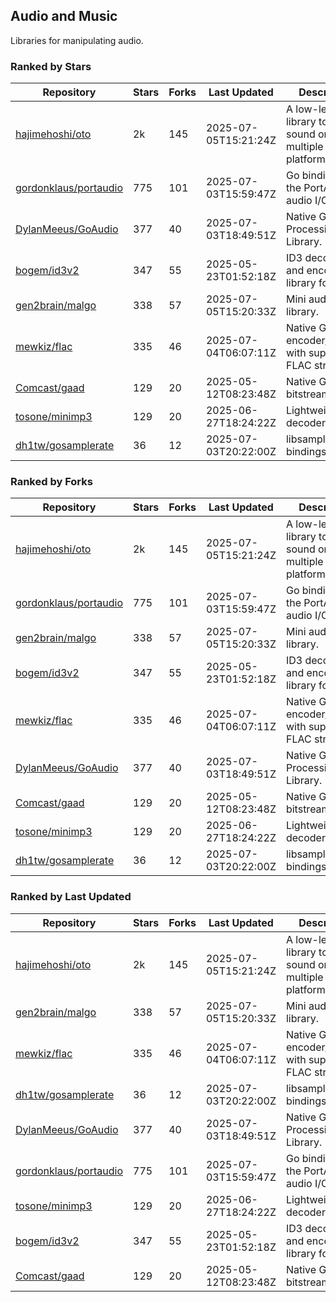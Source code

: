 ## Audio and Music

Libraries for manipulating audio.

### Ranked by Stars

| Repository | Stars | Forks | Last Updated | Description | 
|------------|-------|-------|--------------|-------------|
| [hajimehoshi/oto](https://github.com/hajimehoshi/oto) | 2k | 145 | 2025-07-05T15:21:24Z |  A low-level library to play sound on multiple platforms. |
| [gordonklaus/portaudio](https://github.com/gordonklaus/portaudio) | 775 | 101 | 2025-07-03T15:59:47Z |  Go bindings for the PortAudio audio I/O library. |
| [DylanMeeus/GoAudio](https://github.com/DylanMeeus/GoAudio) | 377 | 40 | 2025-07-03T18:49:51Z |  Native Go Audio Processing Library. |
| [bogem/id3v2](https://github.com/bogem/id3v2) | 347 | 55 | 2025-05-23T01:52:18Z |  ID3 decoding and encoding library for Go. |
| [gen2brain/malgo](https://github.com/gen2brain/malgo) | 338 | 57 | 2025-07-05T15:20:33Z |  Mini audio library. |
| [mewkiz/flac](https://github.com/mewkiz/flac) | 335 | 46 | 2025-07-04T06:07:11Z |  Native Go FLAC encoder/decoder with support for FLAC streams. |
| [Comcast/gaad](https://github.com/Comcast/gaad) | 129 | 20 | 2025-05-12T08:23:48Z |  Native Go AAC bitstream parser. |
| [tosone/minimp3](https://github.com/tosone/minimp3) | 129 | 20 | 2025-06-27T18:24:22Z |  Lightweight MP3 decoder library. |
| [dh1tw/gosamplerate](https://github.com/dh1tw/gosamplerate) | 36 | 12 | 2025-07-03T20:22:00Z |  libsamplerate bindings for go. |

### Ranked by Forks

| Repository | Stars | Forks | Last Updated | Description | 
|------------|-------|-------|--------------|-------------|
| [hajimehoshi/oto](https://github.com/hajimehoshi/oto) | 2k | 145 | 2025-07-05T15:21:24Z |  A low-level library to play sound on multiple platforms. |
| [gordonklaus/portaudio](https://github.com/gordonklaus/portaudio) | 775 | 101 | 2025-07-03T15:59:47Z |  Go bindings for the PortAudio audio I/O library. |
| [gen2brain/malgo](https://github.com/gen2brain/malgo) | 338 | 57 | 2025-07-05T15:20:33Z |  Mini audio library. |
| [bogem/id3v2](https://github.com/bogem/id3v2) | 347 | 55 | 2025-05-23T01:52:18Z |  ID3 decoding and encoding library for Go. |
| [mewkiz/flac](https://github.com/mewkiz/flac) | 335 | 46 | 2025-07-04T06:07:11Z |  Native Go FLAC encoder/decoder with support for FLAC streams. |
| [DylanMeeus/GoAudio](https://github.com/DylanMeeus/GoAudio) | 377 | 40 | 2025-07-03T18:49:51Z |  Native Go Audio Processing Library. |
| [Comcast/gaad](https://github.com/Comcast/gaad) | 129 | 20 | 2025-05-12T08:23:48Z |  Native Go AAC bitstream parser. |
| [tosone/minimp3](https://github.com/tosone/minimp3) | 129 | 20 | 2025-06-27T18:24:22Z |  Lightweight MP3 decoder library. |
| [dh1tw/gosamplerate](https://github.com/dh1tw/gosamplerate) | 36 | 12 | 2025-07-03T20:22:00Z |  libsamplerate bindings for go. |

### Ranked by Last Updated

| Repository | Stars | Forks | Last Updated | Description | 
|------------|-------|-------|--------------|-------------|
| [hajimehoshi/oto](https://github.com/hajimehoshi/oto) | 2k | 145 | 2025-07-05T15:21:24Z |  A low-level library to play sound on multiple platforms. |
| [gen2brain/malgo](https://github.com/gen2brain/malgo) | 338 | 57 | 2025-07-05T15:20:33Z |  Mini audio library. |
| [mewkiz/flac](https://github.com/mewkiz/flac) | 335 | 46 | 2025-07-04T06:07:11Z |  Native Go FLAC encoder/decoder with support for FLAC streams. |
| [dh1tw/gosamplerate](https://github.com/dh1tw/gosamplerate) | 36 | 12 | 2025-07-03T20:22:00Z |  libsamplerate bindings for go. |
| [DylanMeeus/GoAudio](https://github.com/DylanMeeus/GoAudio) | 377 | 40 | 2025-07-03T18:49:51Z |  Native Go Audio Processing Library. |
| [gordonklaus/portaudio](https://github.com/gordonklaus/portaudio) | 775 | 101 | 2025-07-03T15:59:47Z |  Go bindings for the PortAudio audio I/O library. |
| [tosone/minimp3](https://github.com/tosone/minimp3) | 129 | 20 | 2025-06-27T18:24:22Z |  Lightweight MP3 decoder library. |
| [bogem/id3v2](https://github.com/bogem/id3v2) | 347 | 55 | 2025-05-23T01:52:18Z |  ID3 decoding and encoding library for Go. |
| [Comcast/gaad](https://github.com/Comcast/gaad) | 129 | 20 | 2025-05-12T08:23:48Z |  Native Go AAC bitstream parser. |


